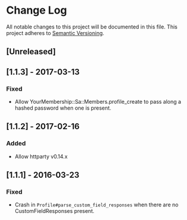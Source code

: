 # Change Log
All notable changes to this project will be documented in this file.
This project adheres to [Semantic Versioning](http://semver.org/).

## [Unreleased]

## [1.1.3] - 2017-03-13
### Fixed
- Allow YourMembership::Sa::Members.profile_create to pass along
  a hashed password when one is present.

## [1.1.2] - 2017-02-16
### Added
- Allow httparty v0.14.x

## [1.1.1] - 2016-03-23
### Fixed
- Crash in `Profile#parse_custom_field_responses` when there are no
  CustomFieldResponses present.

